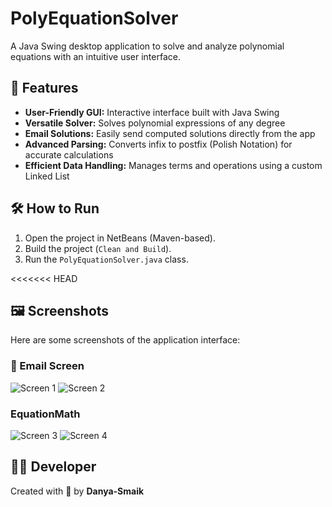 # PolyEquationSolver

A Java Swing desktop application to solve and analyze polynomial equations with an intuitive user interface.

## 🌟 Features

- **User-Friendly GUI:** Interactive interface built with Java Swing  
- **Versatile Solver:** Solves polynomial expressions of any degree  
- **Email Solutions:** Easily send computed solutions directly from the app  
- **Advanced Parsing:** Converts infix to postfix (Polish Notation) for accurate calculations  
- **Efficient Data Handling:** Manages terms and operations using a custom Linked List  

## 🛠 How to Run

1. Open the project in NetBeans (Maven-based).
2. Build the project (`Clean and Build`).
3. Run the `PolyEquationSolver.java` class.

<<<<<<< HEAD
## 🖼 Screenshots

Here are some screenshots of the application interface:

### 📌 Email Screen
![Screen 1](Screen1.png)
![Screen 2](Screen2.png)

### EquationMath
![Screen 3](Screen3.png)
![Screen 4](Screen4.png)


## 👩‍💻 Developer

Created with 💙 by **Danya-Smaik**

